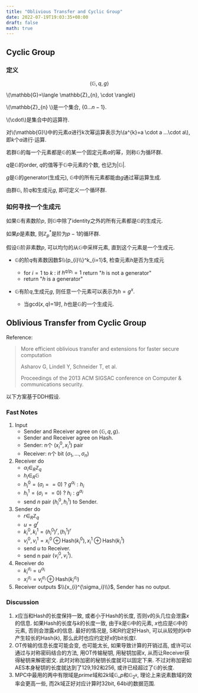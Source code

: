 ```yaml
---
title: "Oblivious Transfer and Cyclic Group"
date: 2022-07-19T19:03:35+08:00
draft: false
math: true
---
```

## Cyclic Group
### 定义
$$\langle\mathbb{G},q,g \rangle$$

\\(\mathbb{G}=\langle \mathbb{Z}_{n}, \cdot  \rangle\\) 

\\(\mathbb{Z}_{n} \\)是一个集合, {$0$...$n-1$}.

\\(\cdot\\)是集合中的运算符.

对\\(\mathbb{G}\\)中的元素$a$进行$k$次幂运算表示为\\(a^{k}=a \cdot a ...\cdot a\\), 即$k$个$a$进行$\cdot$运算.

若群$\mathbb{G}$的每一个元素都是$\mathbb{G}$的某一个固定元素$a$的幂，则称$\mathbb{G}$为循环群.

$q$是$\mathbb{G}$的order, $q$的值等于$\mathbb{G}$中元素的个数, 也记为$|\mathbb{G}|$.

$g$是$\mathbb{G}$的generator(生成元), $\mathbb{G}$中的所有元素都能由$g$通过幂运算生成. 

由群$\mathbb{G}$, 阶$q$和生成元$g$, 即可定义一个循环群.

### 如何寻找一个生成元
如果$\mathbb{G}$有素数阶$p$, 则$\mathbb{G}$中除了identity之外的所有元素都是$\mathbb{G}$的生成元.

如果$p$是素数, 则$\mathbb{Z}_{p}^{*}$是阶为$p-1$的循环群.

假设$\mathbb{G}$阶非素数$p$, 可以均匀的从$\mathbb{G}$中采样元素, 直到这个元素是一个生成元.
- $\mathbb{G}$的阶$q$有素数因数$\\{p_{i}\\}^k_{i=1}$, 检查元素$h$是否为生成元
  - for $i = 1$ to $k$ : if $h^{q/p_{i}}=1$ return "$h$ is not a generator"
  - return "$h$ is a generator"

- $\mathbb{G}$有阶$q$,生成元$g$, 则任意一个元素可以表示为$h=g^{x}$. 
  - 当gcd($x,q$)=1时, $h$也是$\mathbb{G}$的一个生成元.
## Oblivious Transfer from Cyclic Group
Reference:
> More efficient oblivious transfer and extensions for faster secure computation
> 
> Asharov G, Lindell Y, Schneider T, et al. 
> 
> Proceedings of the 2013 ACM SIGSAC conference on Computer & communications security.

以下方案基于DDH假设.
### Fast Notes
1. Input
   - Sender and Receiver agree on $\langle\mathbb{G},q,g \rangle$.
   - Sender and Receiver agree on Hash.
   - Sender: n个 ($x_{i}^{0}, x_{i}^{1}$) pair 
   - Receiver: n个 bit ($\sigma_{1},...,\sigma_{n}$) 
2. Receiver do
   - $\alpha_{i}\in_{R}\mathbb{Z}_{q}$
   - $h_{i}\in_{R}\mathbb{G}$
   - $h_{i}^{0}= (\sigma_{i} == 0) \ ?\ g^{\alpha_{i}} : h_{i}$
   - $h_{i}^{1}= (\sigma_{i} == 0) \ ?\ h_{i} : g^{\alpha_{i}}$
   - send $n$ pair $(h_{i}^{0}, h_{i}^{1})$ to Sender.
3. Sender do 
   - $r\in_{R}\mathbb{Z}_{q}$
   - $u=g^{r}$
   - $k_{i}^{0}, k_{i}^{1} = (h_{i}^{0})^{r}, (h_{i}^{1})^{r}$
   - $v_{i}^{0}, v_{i}^{1} = x_{i}^{0} \oplus \text{Hash}(k_{i}^{0}), x_{i}^{1} \oplus \text{Hash}(k_{i}^{1})$
   - send $u$ to Receiver.
   - send n pair $(v_{i}^{0}, v_{i}^{1})$.
4. Receiver do
   - $k_{i}^{\sigma_{i}} = u^{\alpha_{i}}$
   - $x_{i}^{\sigma_{i}} = v_{i}^{\sigma_{i}} \oplus \text{Hash}(k_{i}^{\sigma_{i}})$
5. Receiver outputs $\\{x_{i}^{\sigma_i}\\}$, Sender has no output.

### Discussion
1. $x$应当和Hash的长度保持一致, 或者小于Hash的长度, 否则$v$的头几位会泄露$x$的信息. 如果Hash的长度与$k$的长度一致, 由于$k$是$\mathbb{G}$中的元素, $x$也应是$\mathbb{G}$中的元素, 否则会泄露$x$的信息. 最好的情况是, S和R约定好Hash, 可以从较短的$k$中产生较长的Hash$(k)$, 那么此时也应约定好$x$的bit长度$l$.
2. OT传输的信息长度可能会变, 也可能太长, 如果导致计算的开销过高, 或许可以通过与对称密码结合的方法, 用OT传输秘钥, 用秘钥加密$x$, 从而让Receiver获得秘钥来解密密文. 此时对称加密的秘钥长度就可以固定下来. 不过对称加密如AES本身秘钥的长度就达到了129,192和256, 或许已经超过了$\mathbb{G}$的长度.
3. MPC中最用的两中有限域是$prime$域和$2k$域$\mathbb{G}\_{p}$和$\mathbb{G}_{2^k}$, 理论上来说素数域的效率会更高一些, 而2k域正好对应计算时32bit, 64bi的数据范围.
